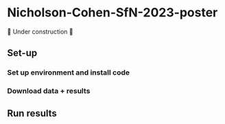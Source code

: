 # Nicholson-Cohen-SfN-2023-poster

🚧 Under construction 🚧

## Set-up

### Set up environment and install code


### Download data + results

## Run results

